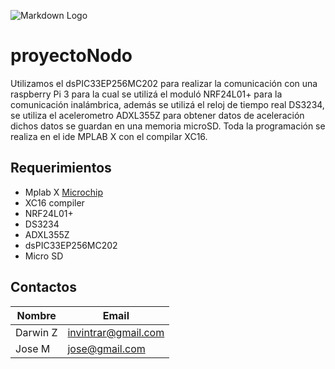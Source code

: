 <!-- Images -->
![Markdown Logo](https://markdown-here.com/img/icon256.png)

# proyectoNodo
Utilizamos el dsPIC33EP256MC202 para realizar la comunicación con una raspberry Pi 3 para la cual se utilizá el moduló NRF24L01+ para la comunicación inalámbrica, 
además se utilizá el reloj de tiempo real DS3234, se utiliza el acelerometro ADXL355Z para obtener datos de aceleración dichos datos se guardan en una memoria microSD.
Toda la programación se realiza en el ide MPLAB X con el compilar XC16.

## Requerimientos
* Mplab X <!-- Links -->
[Microchip](https://www.microchip.com/mplab/mplab-x-ide)
* XC16 compiler
* NRF24L01+
* DS3234
* ADXL355Z
* dsPIC33EP256MC202
* Micro SD

## Contactos
<!-- Tables -->
| Nombre   | Email               |
| -------- | ------------------- |
| Darwin Z | invintrar@gmail.com |
| Jose M   | jose@gmail.com      |

